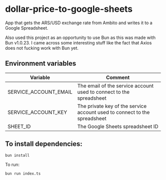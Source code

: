 # dollar-price-to-google-sheets

App that gets the ARS/USD exchange rate from Ambito and writes it to a Google Spreadsheet. 

Also used this project as an opportunity to use Bun as this was made with Bun v1.0.23. I came across some interesting stuff like the fact that Axios does not fucking work with Bun yet.

## Environment variables

| Variable              | Comment                                                                   |
|-----------------------|---------------------------------------------------------------------------|
| SERVICE_ACCOUNT_EMAIL | The email of the service account used to connect to the spreadsheet       |
| SERVICE_ACCOUNT_KEY   | The private key of the service account used to connect to the spreadsheet |
| SHEET_ID              | The Google Sheets spreadsheet ID                                          |

## To install dependencies:

```bash
bun install
```

To run:

```bash
bun run index.ts
```
